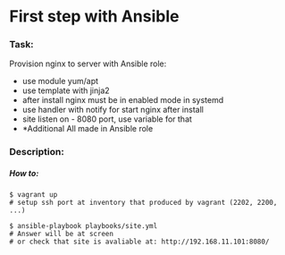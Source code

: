 # First step with Ansible

### Task:

Provision nginx to server with Ansible role:
- use module yum/apt
- use template with jinja2 
- after install nginx must be in enabled mode in systemd
- use handler with notify for start nginx after install
- site listen on - 8080 port, use variable for that
- \*Additional All made in Ansible role

### Description:

##### How to:

```
$ vagrant up
# setup ssh port at inventory that produced by vagrant (2202, 2200, ...)

$ ansible-playbook playbooks/site.yml
# Answer will be at screen
# or check that site is avaliable at: http://192.168.11.101:8080/
```